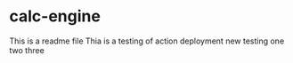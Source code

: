 # calc-engine
This is a readme file 
Thia is a testing of action deployment
new  testing
one two three
